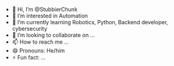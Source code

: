 - 👋 Hi, I’m @StubbierChunk
- 👀 I’m interested in Automation 
- 🌱 I’m currently learning Robotics, Python, Backend developer, cybersecurity
- 💞️ I’m looking to collaborate on ...
- 📫 How to reach me ...
- 😄 Pronouns: He/him
- ⚡ Fun fact: ...

<!---
StubbierChunk/StubbierChunk is a ✨ special ✨ repository because its `README.md` (this file) appears on your GitHub profile.
You can click the Preview link to take a look at your changes.
--->
